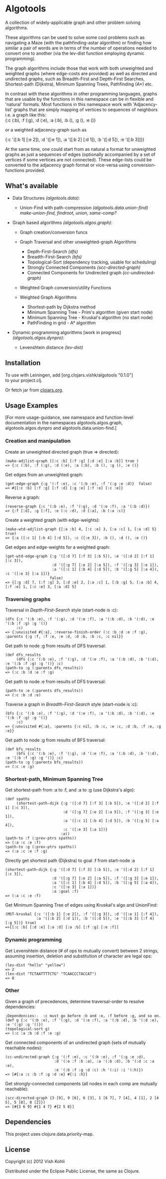 # Algotools

A collection of widely-applicable graph and other problem solving algorithms.

These algorithms can be used to solve some cool problems such as navigating a Maze (with the pathfinding-astar algorithm) or finding how similar a pair of words are in terms of the number of operations needed to convert one to another (via the lev-dist function employing dynamic programming).

The graph algorithms include those that work with both unweighted and weighted graphs (where edge-costs are provided) as well as directed and undirected graphs, such as Breadth-First and Depth-First Searches, Shortest-path (Dijkstra), Minimum Spanning Trees, Pathfinding (A*) etc.

In contrast with these algorithms in other programming languages, graphs that are usable by the functions in this namespace can be in flexible and 'natural' formats.  Most functions in this namespace work with 'Adjacency-list' graphs that are simply mapping of vertices to sequences of neighbors i.e. a graph like this:  
   {:c (:b), :f (:g), :d (:e), :a (:b), :b (), :g (), :e ()}  

or a weighted adjacency-graph such as  

   {:c '([:b 1] [:e 2]), :d '([:e 1]), :a '([:b 2] [:d 1]), :b '([:d 5]), :e '([:b 3]])}  

   At the same time, one could start from as natural a format for unweighted graphs as just a sequences of edges (optionally accompanied by a set of vertices if some vertices are not connected). These edge-lists could be converted to the adjacency graph format or vice-versa using conversion-functions provided.


## What's available

* Data Structures _(algotools.data)_:  
  - Union-Find with path-compression _(algotools.data.union-find)_  
      _make-union-find, findroot, union, same-comp?_  

* Graph based algorithms _(algotools.algos.graph)_:  
  - Graph creation/conversion funcs  
  - Graph Traversal and other unweighted-graph Algorithms  
     - Depth-First-Search _(dfs)_  
     - Breadth-First-Search _(bfs)_  
     - Topological-Sort (dependency tracking, usable for scheduling)  
     - Strongly Connected Components _(scc-directed-graph)_  
     - Connected Components for Undirected graph _(cc-undirected-graph)_  

   - Weighted Graph conversion/utility Functions  
   - Weighted Graph Algorithms  
     - Shortest-path by Dijkstra method  
     - Minimum Spanning Tree - Prim's algorithm (given start node)  
     - Minimum Spanning Tree - Kruskal's algorithm (no start node)  
     - PathFinding in grid - A* algorithm  

* Dynamic programming algorithms [work in progress] _(algotools.algos.dynpro)_:  
  - Levenshtein distance _(lev-dist)_  

## Installation

To use with Leiningen, add 
    [org.clojars.vishk/algotools "0.1.0"]  
to your project.clj.  

Or fetch jar from [clojars.org](https://clojars.org/org.clojars.vishk/algotools).

## Usage Examples 

[For more usage-guidance, see namespace and function-level documentation in the namespaces algotools.algos.graph, algotools.algos.dynpro and algotools.data.union-find.]

### Creation and manipulation

Create an unweighted directed graph (true => directed):  

    (make-adjlist-graph [[:c :b] [:f :g] [:d :e] [:a :b]] true )
    => {:c (:b), :f (:g), :d (:e), :a (:b), :b (), :g (), :e ()}

Get edges from an unweighted graph:  

    (get-edge-graph {:g '(:f :e), :c '(:b :e), :f '(:g :e :d)}  false)  
    => #{[:c :b] [:f :g] [:f :d] [:g :e] [:f :e] [:c :e]}

Reverse a graph:  

    (reverse-graph {:c '(:b :e), :f '(:g), :d '(:e :f), :a '(:b :d)})
    => {:f [:d], :g [:f], :e (:c :d), :d [:a], :b (:a :c)}

Create a weighted graph (with edge-weights):  

    (make-wtd-adjlist-graph {[:a :b] 4, [:c :e] 3, [:a :c] 1, [:a :d] 5} true)
    => {:a ([:c 1] [:b 4] [:d 5]), :c ([:e 3]), :b (), :d (), :e ()}

Get edges and edge-weights for a weighted graph:  

    (get-wtd-edge-graph {:g '([:d 7] [:f 3] [:b 5]), :e '([:d 2] [:f 1] [:c 3]), 
                         :d '([:g 7] [:e 2] [:a 5]), :f '([:g 3] [:e 1]), 
                         :a '([:c 1] [:b 4] [:d 5]), :b '([:g 5] [:a 4]), :c '([:e 3] [:a 1])} 
                        false)
    => {[:g :d] 7, [:f :g] 3, [:d :e] 2, [:a :c] 1, [:b :g] 5, [:a :b] 4, [:f :e] 1, [:c :e] 3, [:a :d] 5}

### Traversing graphs

Traversal in _Depth-First-Search_ style (start-node is :c):  

    (dfs {:c '(:b :e), :f '(:g), :d '(:e :f), :a '(:b :d), :b '(:d), :e '(:b :f :g) :g '()} 
         :c) 
    => {:unvisited #{:a}, :reverse-finish-order (:c :b :d :e :f :g), :parents {:g :f, :f :e, :e :d, :d :b, :b :c, :c nil}}

Get path to node :g from results of DFS traversal:  
    
    (def dfs_results 
         (dfs {:c '(:b :e), :f '(:g), :d '(:e :f), :a '(:b :d), :b '(:d), :e '(:b :f :g) :g '()} :c)
    (path-to :g (:parents dfs_results))
    => (:c :b :d :e :f :g)

Get path to node :e from results of DFS traversal:  

    (path-to :e (:parents dfs_results))
    => (:c :b :d :e)

Traverse a graph in _Breadth-First-Search_ style (start-node is :c):  

    (bfs {:c '(:b :e), :f '(:g), :d '(:e :f), :a '(:b :d), :b '(:d), :e '(:b :f :g) :g '()} 
         :c)
    => {:unvisited #{:a}, :parents {:c nil, :b :c, :e :c, :d :b, :f :e, :g :e}}


Get path to node :g from results of BFS traversal:  

    (def bfs_results 
         (bfs {:c '(:b :e), :f '(:g), :d '(:e :f), :a '(:b :d), :b '(:d), :e '(:b :f :g) :g '()} :c)
    (path-to :g (:parents bfs_results))
    => (:c :e :g)

### Shortest-path, Minimum Spanning Tree

Get shortest-path from :a to :f, and :a to :g (use Dijkstra's algo):  

    (def spaths 
         (shortest-path-dijk {:g '([:d 7] [:f 3] [:b 5]), :e '([:d 2] [:f 1] [:c 3]), 
                              :d '([:g 7] [:e 2] [:a 5]), :f '([:g 3] [:e 1]), 
                              :a '([:c 1] [:b 4] [:d 5]), :b '([:g 5] [:a 4]), 
                              :c '([:e 3] [:a 1])} 
                             :a))
    (path-to :f (:prev-ptrs spaths))
    => (:a :c :e :f)
    (path-to :g (:prev-ptrs spaths))
    => (:a :c :e :f :g)

Directly get shortest path (Dijkstra) to goal :f from start-node :a  

    (shortest-path-dijk {:g '([:d 7] [:f 3] [:b 5]), :e '([:d 2] [:f 1] [:c 3]), 
                         :d '([:g 7] [:e 2] [:a 5]), :f '([:g 3] [:e 1]), 
                         :a '([:c 1] [:b 4] [:d 5]), :b '([:g 5] [:a 4]), 
                         :c '([:e 3] [:a 1])} 
                         :a :goal :f)
    => (:a :c :e :f)

Get Minimum Spanning Tree of edges using Kruskal's algo and UnionFind:  

    (MST-kruskal {:c '([:b 1] [:e 2]), :f '([:g 3]), :d '([:e 1] [:f 4]), 
                  :a '([:b 2] [:d 1]), :b '([:d 5]), :e '([:b 3] [:f 4] [:g 5])} true)
    =>[[:c :b] [:d :e] [:a :d] [:a :b] [:f :g] [:e :f]]

### Dynamic programming  

Get Levenshtein distance (# of ops to mutually convert) between 2 strings, assuming insertion, deletion and substitution of character are legal ops:  

    (lev-dist "hello" "yellow")
    => 2
    (lev-dist "TCTAATTTTCTG" "TCAACCCTACCAT")
    => 8

### Other  
Given a graph of precedences, determine traversal-order to resolve dependencies:  

    ;Dependencies:-  :c must go before :b and :e, :f before :g, and so on.
    (def g {:c '(:b :e), :f '(:g), :d '(:e :f), :a '(:b :d), :b '(:d :e), :e '(:g) :g '()})
    (topological-sort g)
    => (:c :a :b :d :f :e :g)

Get connected components of an undirected graph (sets of mutually reachable nodes):  

    (cc-undirected-graph {:g '(:f :e), :c '(:b :e), :f '(:g :e :d), 
                          :d '(:e :f :b :a), :a '(:b :d), :b '(:d :c :a :e), 
                          :e '(:b :f :g :d :c) :h '(:i) :i '(:h)})
    => [#{:a :c :b :f :g :d :e} #{:i :h}]

Get strongly-connected components (all nodes in each comp are mutually reachable):  

    (scc-directed-graph {3 [9], 9 [6], 6 [3], 1 [6 7], 7 [4], 4 [1], 2 [4 5], 5 [8], 8 [2]})
    => [#{3 6 9} #{1 4 7} #{2 5 8}]

## Dependencies

This project uses clojure.data.priority-map.
 
## License

Copyright (c) 2012 Vish Kohli

Distributed under the Eclipse Public License, the same as Clojure.
